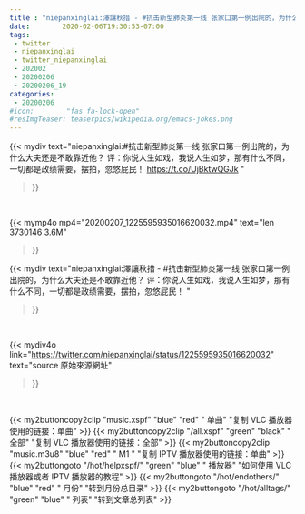 ```yaml
---
title : "niepanxinglai:澤讓秋措 - #抗击新型肺炎第一线 张家口第一例出院的，为什么大夫还是不敢靠近他？ 评：你说人生如戏，我说人生如梦，那有什么不同，一切都是政绩需要，摆拍，忽悠屁民！ "
date:        2020-02-06T19:30:53-07:00
tags:
 - twitter
 - niepanxinglai
 - twitter_niepanxinglai
 - 202002
 - 20200206
 - 20200206_19
categories:
 - 20200206
#icon:        "fas fa-lock-open"
#resImgTeaser: teaserpics/wikipedia.org/emacs-jokes.png
---
```


{{< mydiv text="niepanxinglai:#抗击新型肺炎第一线 张家口第一例出院的，为什么大夫还是不敢靠近他？ 评：你说人生如戏，我说人生如梦，那有什么不同，一切都是政绩需要，摆拍，忽悠屁民！ https://t.co/UjBktwQGJk "
>}}
<br>


{{< mymp4o mp4="20200207_1225595935016620032.mp4"
text="len 3730146    3.6M"
>}}


{{< mydiv text="niepanxinglai:澤讓秋措 - #抗击新型肺炎第一线 张家口第一例出院的，为什么大夫还是不敢靠近他？ 评：你说人生如戏，我说人生如梦，那有什么不同，一切都是政绩需要，摆拍，忽悠屁民！ "
>}}
<br>

{{< mydiv4o link="https://twitter.com/niepanxinglai/status/1225595935016620032"
text="source 原始來源網址"
>}}


<br>





{{< my2buttoncopy2clip "music.xspf"        "blue"   "red"    " 单曲"  "复制 VLC 播放器使用的链接：单曲" >}} {{< my2buttoncopy2clip "/all.xspf"         "green"  "black"  " 全部"  "复制 VLC 播放器使用的链接：全部" >}} {{< my2buttoncopy2clip "music.m3u8"        "blue"   "red"    " M1 "    "复制 IPTV 播放器使用的链接：单曲" >}} {{< my2buttongoto      "/hot/helpxspf/"    "green"  "blue"   " 播放器" "如何使用 VLC 播放器或者 IPTV 播放器的教程" >}} {{< my2buttongoto      "/hot/endothers/"   "blue"   "red"    " 月份"   "转到月份总目录" >}} {{< my2buttongoto      "/hot/alltags/"     "green"  "blue"   " 列表"   "转到文章总列表" >}} 
